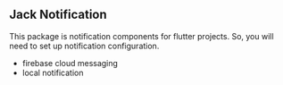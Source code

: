 ## Jack Notification

This package is notification components for flutter projects. So, you will need to set up notification configuration.

-   firebase cloud messaging
-   local notification
